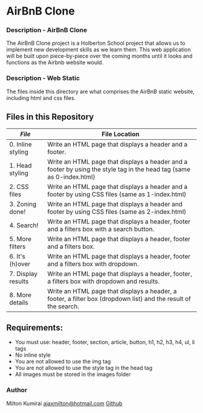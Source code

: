 # AirBnB Clone
### Description - AirBnB Clone
The AirBnB Clone project is a Holberton School project that allows us to implement new development skills as we learn them. This web application will be built upon piece-by-piece over the coming months until it looks and functions as the Airbnb website would.

### Description - Web Static
The files inside this directory are what comprises the AirBnB static website, including html and css files.

## Files in this Repository

|   ***File***    |     **File Location** 
|---------------|-------------------------
|  0. Inline styling | Write an HTML page that displays a header and a footer. |
|  1. Head styling  | Write an HTML page that displays a header and a footer by using the style tag in the head tag (same as 0-index.html) |
|  2. CSS files | Write an HTML page that displays a header and a footer by using CSS files (same as 1-index.html)|
|  3. Zoning done! |  Write an HTML page that displays a header and footer by using CSS files (same as 2-index.html) |
|  4. Search!  | Write an HTML page that displays a header, footer and a filters box with a search button. |
|  5. More filters | Write an HTML page that displays a header, footer and a filters box. |
|  6. It's (h)over | Write an HTML page that displays a header, footer and a filters box with dropdown. |
|  7. Display results      | Write an HTML page that displays a header, footer, a filters box with dropdown and results. |
|  8. More details          | Write an HTML page that displays a header, a footer, a filter box (dropdown list) and the result of the search. |

## Requirements:
- You must use: header, footer, section, article, button, h1, h2, h3, h4, ul, li tags
- No inline style
- You are not allowed to use the img tag
- You are not allowed to use the style tag in the head tag
- All images must be stored in the images folder

### Author

Milton Kumirai <ajaxmilton@hotmail.com> [Github](https://github.com/Kummirai)